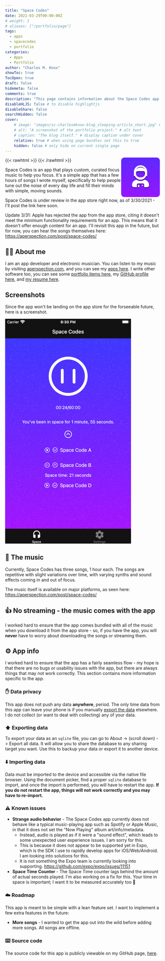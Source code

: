 ```yaml
---
title: "Space Codes"
date: 2021-03-29T00:00:00Z
# weight: 1
# aliases: ["/portfolio/page"]
tags:
  - apps
  - spacecodes
  - portfolio
categories:
  - Apps
  - Portfolio
author: "Charles M. Knox"
showToc: true
TocOpen: true
draft: false
hidemeta: false
comments: true
description: "This page contains information about the Space Codes app."
disableHLJS: false # to disable highlightjs
disableShare: false
searchHidden: false
cover:
    # image: "images/sc-charlesmknox-blog_sleeping-article_short.jpg" # image path/url
    # alt: "A screenshot of the portfolio project." # alt text
    # caption: "The blog itself." # display caption under cover
    relative: true # when using page bundles set this to true
    hidden: false # only hide on current single page
---
```


{{< rawhtml >}}
<img align="right" src="images/icon.png" style="max-width: 25%; border-radius: 10px;" width="128" height="128">
{{< /rawhtml >}}

Space Codes is an app that plays custom, curated focus music to help you focus. It's a simple app that has a few hours of songs I wrote myself, specifically to help people tune out the noise of every day life and fill their minds with simple, moving sounds.

Space Codes is under review in the app store right now, as of 3/30/2021 - I'll post the link here soon.

Update 3/31: Apple has rejected the app from the app store, citing it doesn't meet the minimum functionality requirements for an app. This means that it doesn't offer enough content for an app. I'll revisit this app in the future, but for now, you can hear the songs themselves here: https://aperspection.com/post/space-codes/

<!-- [View it on the App Store here](https://apps.apple.com/us/app/septaday/id1559559473). -->

## 👨‍🚀 About me

I am an app developer and electronic musician. You can listen to my music by visiting [aperspection.com](https://aperspection.com), and you can see my [apps here](/apps/). I write other software too, you can see some [portfolio items here](/categories/portfolio/), my [GitHub profile here](https://github.com/charles-m-knox), and [my resume here](https://resume.charlesmknox.com/).

## Screenshots

Since the app won't be landing on the app store for the forseeable future, here is a screenshot.

![Space Codes iOS screenshot](images/screenshot.jpg)

## 🎵 The music

Currently, Space Codes has three songs, 1 hour each. The songs are repetitive with slight variations over time, with varying synths and sound effects coming in and out of focus.

The music itself is available on major platforms, as seen here: https://aperspection.com/post/space-codes/

## 👍️ No streaming - the music comes with the app

I worked hard to ensure that the app comes bundled with all of the music when you download it from the app store - so, if you have the app, you will **never** have to worry about downloading the songs or streaming them.

## ⚙️ App info

I worked hard to ensure that the app has a fairly seamless flow - my hope is that there are no bugs or usability issues with the app, but there are always things that may not work correctly. This section contains more information specific to the app.

### ✋ Data privacy

This app does not push any data **anywhere**, period. The only time data from this app can leave your phone is if you manually [export the data](#exporting-data) elsewhere. I do not collect (or want to deal with collecting) any of your data.

### ⬆️ Exporting data

To export your data as an `sqlite` file, you can go to About -> (scroll down) -> Export all data. It will allow you to share the database to any sharing target you want. Use this to backup your data or export it to another device.

### ⬇️ Importing data

Data must be imported to the device and accessible via the native file browser. Using the document picker, find a proper `sqlite` database to import, and once the import is performed, you will have to restart the app. **If you do not restart the app, things will not work correctly and you may have to re-import.**

### ⚠️ Known issues

* **Strange audio behavior** - The Space Codes app currently does not behave like a typical music-playing app such as Spotify or Apple Music, in that it does not set the "Now Playing" album art/info/metadata.
  * Instead, audio is played as if it were a "sound effect", which leads to some unexpected user experience issues. I am sorry for this.
  * This is because it does not appear to be supported yet in Expo, which is the SDK I use to rapidly develop apps for iOS/Web/Android. I am looking into solutions for this.
  * It is not something the Expo team is currently looking into supporting. https://github.com/expo/expo/issues/11151
* **Space Time Counter** - The Space Time counter lags behind the amount of actual seconds played. I'm also working on a fix for this. Your time in space is important; I want it to be measured accurately too 🙂

### ☁️ Roadmap

This app is meant to be simple with a lean feature set. I want to implement a few extra features in the future:

* **More songs** - I wanted to get the app out into the wild before adding more songs. All songs are offline.

### ⌨️ Source code

The source code for this app is publicly viewable on my GitHub page, [here](https://github.com/charles-m-knox/space-codes).
